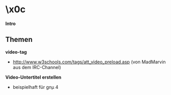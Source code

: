 # \x0c

**Intro**



## Themen
**video-tag**
- http://www.w3schools.com/tags/att_video_preload.asp (von MadMarvin aus dem IRC-Channel)

**Video-Untertitel erstellen**
- beispielhaft für gnµ 4

